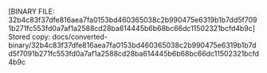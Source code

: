 [BINARY FILE: 32b4c83f37dfe816aea7fa0153bd460365038c2b990475e6319b1b7dd5f7091b271fc553fd0a7af1a2588cd28ba614445b6b68bc66dc11502321bcfd4b9c]
Stored copy: docs/converted-binary/32b4c83f37dfe816aea7fa0153bd460365038c2b990475e6319b1b7dd5f7091b271fc553fd0a7af1a2588cd28ba614445b6b68bc66dc11502321bcfd4b9c
